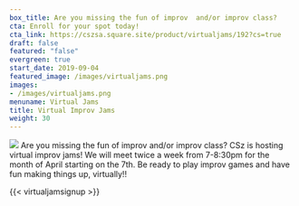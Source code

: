 ```yaml
---
box_title: Are you missing the fun of improv  and/or improv class?
cta: Enroll for your spot today!
cta_link: https://cszsa.square.site/product/virtualjams/192?cs=true
draft: false
featured: "false"
evergreen: true
start_date: 2019-09-04
featured_image: /images/virtualjams.png
images:
- /images/virtualjams.png
menuname: Virtual Jams
title: Virtual Improv Jams
weight: 30
---
```


![](/images/virtualjams.png)
Are you missing the fun of improv  and/or improv class?
CSz is hosting virtual improv jams! We will meet twice a week from 7-8:30pm for the month of April starting on the 7th. Be ready to play improv games and have fun making things up, virtually!!

{{< virtualjamsignup >}}
